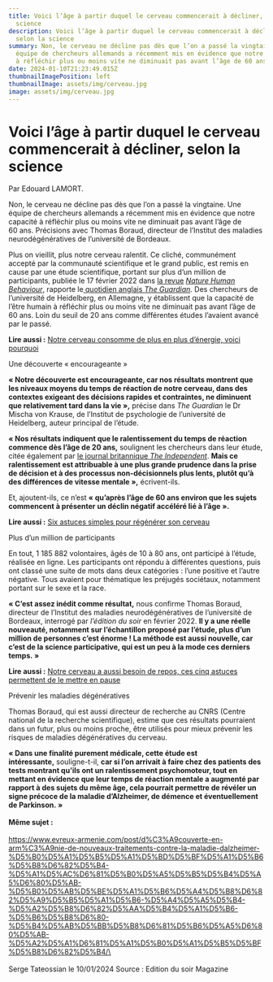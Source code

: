 ```yaml
---
title: Voici l’âge à partir duquel le cerveau commencerait à décliner, selon la
  science
description: Voici l’âge à partir duquel le cerveau commencerait à décliner,
  selon la science
summary: Non, le cerveau ne décline pas dès que l’on a passé la vingtaine. Une
  équipe de chercheurs allemands a récemment mis en évidence que notre capacité
  à réfléchir plus ou moins vite ne diminuait pas avant l’âge de 60 ans
date: 2024-01-10T21:23:49.015Z
thumbnailImagePosition: left
thumbnailImage: assets/img/cerveau.jpg
image: assets/img/cerveau.jpg
---
```

<!--StartFragment-->

# Voici l’âge à partir duquel le cerveau commencerait à décliner, selon la science

Par Edouard LAMORT.

Non, le cerveau ne décline pas dès que l’on a passé la vingtaine. Une équipe de chercheurs allemands a récemment mis en évidence que notre capacité à réfléchir plus ou moins vite ne diminuait pas avant l’âge de 60 ans. Précisions avec Thomas Boraud, directeur de l’Institut des maladies neurodégénératives de l’université de Bordeaux.

Plus on vieillit, plus notre cerveau ralentit. Ce cliché, communément accepté par la communauté scientifique et le grand public, est remis en cause par une étude scientifique, portant sur plus d’un million de participants, publiée le 17 février 2022 dans [la revue](https://www.nature.com/articles/s41562-021-01282-7.epdf?sharing_token=TC1nPB9QpUu6a7g0OKESwNRgN0jAjWel9jnR3ZoTv0PFAvLz36zBP7if64tX7WAL1xsY5lLV6mdgRNTEWsB3nrjH12yCLpancZ_wQ88mBKslpCP4dD8btvR8OWiAVpImke6VecZfPqOSpdXmvYTyxxTQbs2-EhvAShiZaLGG_kYm0DNtpdCbA_5p744b89fRAFRLl87ksZhutMe3nrQTfJKVVB1m8Pmpoc9oRWbSDIj3-4f1W3aB0ve43qHYdY-MMdaijfnhf09czo-TdjSqyE4ktZJfenSnWMpmbxmW9pjvljxbLeBMbfIMpo7k_oUpkSIVuVKkjC-FshI1OF5hmg%3D%3D&tracking_referrer=www.theguardian.com) *[Nature Human Behaviour](https://www.nature.com/articles/s41562-021-01282-7.epdf?sharing_token=TC1nPB9QpUu6a7g0OKESwNRgN0jAjWel9jnR3ZoTv0PFAvLz36zBP7if64tX7WAL1xsY5lLV6mdgRNTEWsB3nrjH12yCLpancZ_wQ88mBKslpCP4dD8btvR8OWiAVpImke6VecZfPqOSpdXmvYTyxxTQbs2-EhvAShiZaLGG_kYm0DNtpdCbA_5p744b89fRAFRLl87ksZhutMe3nrQTfJKVVB1m8Pmpoc9oRWbSDIj3-4f1W3aB0ve43qHYdY-MMdaijfnhf09czo-TdjSqyE4ktZJfenSnWMpmbxmW9pjvljxbLeBMbfIMpo7k_oUpkSIVuVKkjC-FshI1OF5hmg%3D%3D&tracking_referrer=www.theguardian.com)*, rapporte le[ quotidien anglais ](https://www.theguardian.com/science/2022/feb/17/brains-do-not-slow-down-until-after-age-of-60-study-finds)*[The Guardian](https://www.theguardian.com/science/2022/feb/17/brains-do-not-slow-down-until-after-age-of-60-study-finds)*. Des chercheurs de l’université de Heidelberg, en Allemagne, y établissent que la capacité de l’être humain à réfléchir plus ou moins vite ne diminuait pas avant l’âge de 60 ans. Loin du seuil de 20 ans comme différentes études l’avaient avancé par le passé.

**Lire aussi :** [Notre cerveau consomme de plus en plus d’énergie, voici pourquoi](https://www.ouest-france.fr/leditiondusoir/2023-12-15/notre-cerveau-consomme-de-plus-en-plus-d-energie-voici-pourquoi-d4826543-c907-439f-93d2-6fed39d56702)

Une découverte « encourageante »

**« Notre découverte est encourageante, car nos résultats montrent que les niveaux moyens du temps de réaction de notre cerveau, dans des contextes exigeant des décisions rapides et contraintes, ne diminuent que relativement tard dans la vie »,** précise dans *The Guardian* le Dr Mischa von Krause, de l’Institut de psychologie de l’université de Heidelberg, auteur principal de l’étude.

**« Nos résultats indiquent que le ralentissement du temps de réaction commence dès l’âge de 20 ans,** soulignent les chercheurs dans leur étude, citée également par [le journal britannique ](https://www.independent.co.uk/news/science/brain-ageing-processing-speed-heidelberg-b2017920.html)*[The Independent](https://www.independent.co.uk/news/science/brain-ageing-processing-speed-heidelberg-b2017920.html)*. **Mais ce ralentissement est attribuable à une plus grande prudence dans la prise de décision et à des processus non-décisionnels plus lents, plutôt qu’à des différences de vitesse mentale »,** écrivent-ils.

Et, ajoutent-ils, ce n’est **« qu’après l’âge de 60 ans environ que les sujets commencent à présenter un déclin négatif accéléré lié à l’âge ».**

**Lire aussi :** [Six astuces simples pour régénérer son cerveau](https://www.ouest-france.fr/leditiondusoir/2023-03-01/six-astuces-simples-pour-regenerer-son-cerveau-8a5ab1eb-8f42-45bc-b11d-6afbe24e521c)

Plus d’un million de participants

En tout, 1 185 882 volontaires, âgés de 10 à 80 ans, ont participé à l’étude, réalisée en ligne. Les participants ont répondu à différentes questions, puis ont classé une suite de mots dans deux catégories : l’une positive et l’autre négative. Tous avaient pour thématique les préjugés sociétaux, notamment portant sur le sexe et la race.

**« C’est assez inédit comme résultat,** nous confirme Thomas Boraud, directeur de l’Institut des maladies neurodégénératives de l’université de Bordeaux, interrogé par *l’édition du soir* en février 2022. **Il y a une réelle nouveauté, notamment sur l’échantillon proposé par l’étude, plus d’un million de personnes c’est énorme ! La méthode est aussi nouvelle, car c’est de la science participative, qui est un peu à la mode ces derniers temps. »**

**Lire aussi :** [Notre cerveau a aussi besoin de repos, ces cinq astuces permettent de le mettre en pause](https://www.ouest-france.fr/leditiondusoir/2023-10-06/notre-cerveau-a-aussi-besoin-de-repos-ces-cinq-astuces-permettent-de-le-mettre-en-pause-29b84e33-545d-4c09-974d-7cd736a0b927)

Prévenir les maladies dégénératives

Thomas Boraud, qui est aussi directeur de recherche au CNRS (Centre national de la recherche scientifique), estime que ces résultats pourraient dans un futur, plus ou moins proche, être utilisés pour mieux prévenir les risques de maladies dégénératives du cerveau.

**« Dans une finalité purement médicale, cette étude est intéressante,** souligne-t-il, **car si l’on arrivait à faire chez des patients des tests montrant qu’ils ont un ralentissement psychomoteur, tout en mettant en évidence que leur temps de réaction mentale a augmenté par rapport à des sujets du même âge, cela pourrait permettre de révéler un signe précoce de la maladie d’Alzheimer, de démence et éventuellement de Parkinson. »**\
\
**M﻿ême sujet :** \
\
https://www.evreux-armenie.com/post/d%C3%A9couverte-en-arm%C3%A9nie-de-nouveaux-traitements-contre-la-maladie-dalzheimer-%D5%B0%D5%A1%D5%B5%D5%A1%D5%BD%D5%BF%D5%A1%D5%B6%D5%B8%D6%82%D5%B4-%D5%A1%D5%AC%D6%81%D5%B0%D5%A5%D5%B5%D5%B4%D5%A5%D6%80%D5%AB-%D5%B0%D5%AB%D5%BE%D5%A1%D5%B6%D5%A4%D5%B8%D6%82%D5%A9%D5%B5%D5%A1%D5%B6-%D5%A4%D5%A5%D5%B4-%D5%A2%D5%B8%D6%82%D5%AA%D5%B4%D5%A1%D5%B6-%D5%B6%D5%B8%D6%80-%D5%B4%D5%AB%D5%BB%D5%B8%D6%81%D5%B6%D5%A5%D6%80%D5%AB-%D5%A2%D5%A1%D6%81%D5%A1%D5%B0%D5%A1%D5%B5%D5%BF%D5%B8%D6%82%D5%B4/\
\
\
S﻿erge Tateossian le 10/01/2024     Source : Edition du soir Magazine